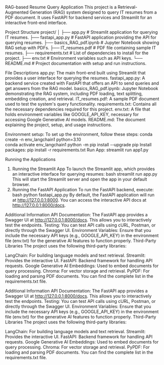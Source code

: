 RAG-based Resume Query Application
This project is a Retrieval-Augmented Generation (RAG) system designed to query IT resumes from a PDF document. It uses FastAPI for backend services and Streamlit for an interactive front-end interface.


Project Structure
project/
│
├── app.py                      # Streamlit application for querying IT resumes.
├── fastapi_app.py              # FastAPI application providing the API for querying resumes.
├── basics_RAG_pdf.ipynb       # Jupyter Notebook showing RAG setup with PDFs.
├── IT_resumes.pdf              # PDF file containing sample IT resumes.
├── requirements.txt            # List of dependencies to install for the project.
├── env.txt                     # Environment variables such as API keys.
└── README.md                   # Project documentation with setup and run instructions.


File Descriptions
app.py: The main front-end built using Streamlit that provides a user interface for querying the resumes.
fastapi_app.py: A backend service created with FastAPI that offers an API to send queries and get answers from the RAG model.
basics_RAG_pdf.ipynb: Jupyter Notebook demonstrating the RAG system, including PDF loading, text splitting, embedding creation, and retrieval.
IT_resumes.pdf: A sample PDF document used to test the system's query functionality.
requirements.txt: Contains all the necessary dependencies required for this project.
env.txt: A file that holds environment variables like GOOGLE_API_KEY, necessary for accessing Google Generative AI models.
README.md: The document explaining the project, setup, and usage instructions.

Environment setup:
To set up the environment, follow these steps:
	conda create -n env_langchain1 python=3.10  
	conda activate env_langchain1
	python -m pip install --upgrade pip
	Install packages:
	pip install -r requirements.txt
Run App:
	streamlit run app1.py
 
Running the Applications
1. Running the Streamlit App
To launch the Streamlit app, which provides an interactive interface for querying resumes:
bash
streamlit run app.py
This will start the Streamlit server and open the app in your default browser.
3. Running the FastAPI Application
To run the FastAPI backend, execute:
bash
python fastapi_app.py
By default, the FastAPI application will run at http://127.0.0.1:8000. You can access the interactive API docs at http://127.0.0.1:8000/docs.

Additional Information
API Documentation: The FastAPI app provides a Swagger UI at http://127.0.0.1:8000/docs. This allows you to interactively test the endpoints.
Testing: You can test API calls using cURL, Postman, or directly through the Swagger UI.
Environment Variables: Ensure that you include the necessary API keys (e.g., GOOGLE_API_KEY) in the environment file (env.txt) for the generative AI features to function properly.
Third-Party Libraries
The project uses the following third-party libraries:

LangChain: For building language models and text retrieval.
Streamlit: Provides the interactive UI.
FastAPI: Backend framework for handling API requests.
Google Generative AI Embeddings: Used to embed documents for query processing.
Chroma: For vector storage and retrieval.
PyPDF: For loading and parsing PDF documents.
You can find the complete list in the requirements.txt file.

Additional Information
API Documentation: The FastAPI app provides a Swagger UI at http://127.0.0.1:8000/docs. This allows you to interactively test the endpoints.
Testing: You can test API calls using cURL, Postman, or directly through the Swagger UI.
Environment Variables: Ensure that you include the necessary API keys (e.g., GOOGLE_API_KEY) in the environment file (env.txt) for the generative AI features to function properly.
Third-Party Libraries
The project uses the following third-party libraries:

LangChain: For building language models and text retrieval.
Streamlit: Provides the interactive UI.
FastAPI: Backend framework for handling API requests.
Google Generative AI Embeddings: Used to embed documents for query processing.
Chroma: For vector storage and retrieval.
PyPDF: For loading and parsing PDF documents.
You can find the complete list in the requirements.txt file.

